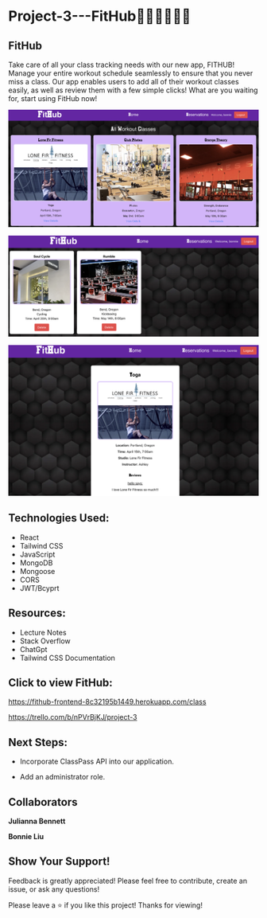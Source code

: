 # Project-3---FitHub🧘‍♀️🤸‍♂️💪🥊

## FitHub

Take care of all your class tracking needs with our new app, FITHUB! Manage your entire workout schedule seamlessly to ensure that you never miss a class. Our app enables users to add all of their workout classes easily, as well as review them with a few simple clicks! What are you waiting for, start using FitHub now!

![alt text](Home.png)

![alt text](Class.png)

![alt text](Reservation.png)

## Technologies Used:

- React <br/>
- Tailwind CSS<br/>
- JavaScript <br/>
- MongoDB <br/>
- Mongoose <br/>
- CORS <br/>
- JWT/Bcyprt<br/>

## Resources:

- Lecture Notes <br/>
- Stack Overflow <br/>
- ChatGpt <br/>
- Tailwind CSS Documentation <br/>

## Click to view FitHub:

https://fithub-frontend-8c32195b1449.herokuapp.com/class

https://trello.com/b/nPVrBjKJ/project-3

## Next Steps: 

- Incorporate ClassPass API into our application.

- Add an administrator role. 

## Collaborators

**Julianna Bennett** <br/>

**Bonnie Liu**


## Show Your Support!

Feedback is greatly appreciated! Please feel free to contribute, create an issue, or ask any questions! 

Please leave a ⭐️ if you like this project! Thanks for viewing!


